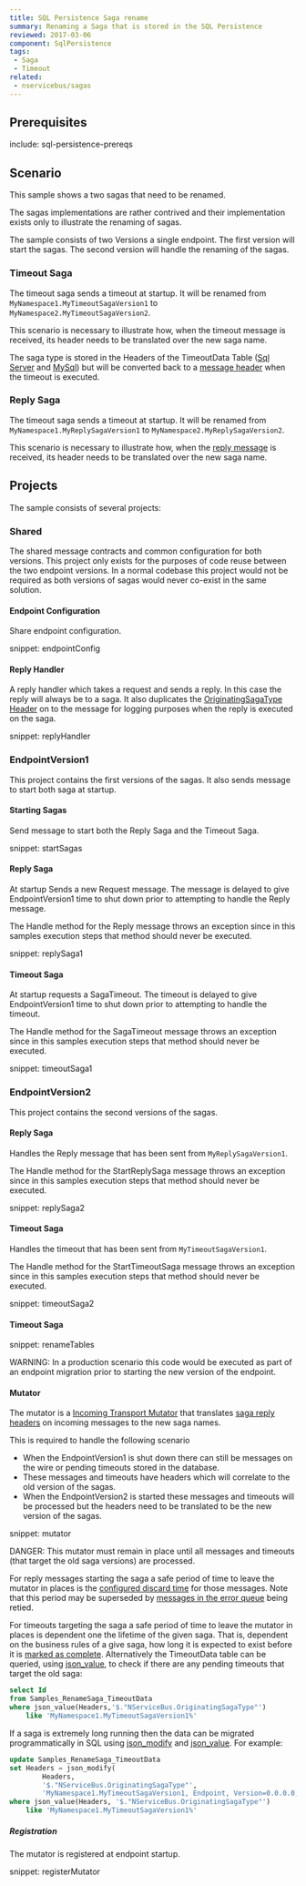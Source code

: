 ```yaml
---
title: SQL Persistence Saga rename
summary: Renaming a Saga that is stored in the SQL Persistence
reviewed: 2017-03-06
component: SqlPersistence
tags:
 - Saga
 - Timeout
related:
 - nservicebus/sagas
---
```


## Prerequisites

include: sql-persistence-prereqs


## Scenario

This sample shows a two sagas that need to be renamed.

The sagas implementations are rather contrived and their implementation exists only to illustrate the renaming of sagas.

The sample consists of two Versions a single endpoint. The first version will start the sagas. The second version will handle the renaming of the sagas.


### Timeout Saga

The timeout saga sends a timeout at startup. It will be renamed from `MyNamespace1.MyTimeoutSagaVersion1` to `MyNamespace2.MyTimeoutSagaVersion2`.

This scenario is necessary to illustrate how, when the timeout message is received, its header needs to be translated over the new saga name.

The saga type is stored in the Headers of the TimeoutData Table ([Sql Server](/nservicebus/sql-persistence/sqlserver-scripts.md#build-time-timeout-create-table) and [MySql](/nservicebus/sql-persistence/mysql-scripts.md#build-time-timeout-create-table)) but will be converted back to a [message header](/nservicebus/messaging/headers.md#saga-related-headers-requesting-a-timeout-from-a-saga) when the timeout is executed.


### Reply Saga

The timeout saga sends a timeout at startup. It will be renamed from `MyNamespace1.MyReplySagaVersion1` to `MyNamespace2.MyReplySagaVersion2`.

This scenario is necessary to illustrate how, when the [reply message](/nservicebus/messaging/headers.md#saga-related-headers-replying-to-a-saga) is received, its header needs to be translated over the new saga name.


## Projects

The sample consists of several projects:


### Shared

The shared message contracts and common configuration for both versions. This project only exists for the purposes of code reuse between the two endpoint versions. In a normal codebase this project would not be required as both versions of sagas would never co-exist in the same solution.


#### Endpoint Configuration

Share endpoint configuration.

snippet: endpointConfig


#### Reply Handler

A reply handler which takes a request and sends a reply. In this case the reply will always be to a saga. It also duplicates the [OriginatingSagaType Header](/nservicebus/messaging/headers.md#saga-related-headers) on to the message for logging purposes when the reply is executed on the saga.

snippet: replyHandler


### EndpointVersion1

This project contains the first versions of the sagas. It also sends message to start both saga at startup.


#### Starting Sagas

Send message to start both the Reply Saga and the Timeout Saga.

snippet: startSagas


#### Reply Saga

At startup Sends a new Request message. The message is delayed to give EndpointVersion1 time to shut down prior to attempting to handle the Reply message.

The Handle method for the Reply message throws an exception since in this samples execution steps that method should never be executed.

snippet: replySaga1


#### Timeout Saga

At startup requests a SagaTimeout. The timeout is delayed to give EndpointVersion1 time to shut down prior to attempting to handle the timeout.

The Handle method for the SagaTimeout message throws an exception since in this samples execution steps that method should never be executed.

snippet: timeoutSaga1


###  EndpointVersion2

This project contains the second versions of the sagas.


#### Reply Saga

Handles the Reply message that has been sent from `MyReplySagaVersion1`.

The Handle method for the StartReplySaga message throws an exception since in this samples execution steps that method should never be executed.

snippet: replySaga2


#### Timeout Saga

Handles the timeout that has been sent from `MyTimeoutSagaVersion1`.

The Handle method for the StartTimeoutSaga message throws an exception since in this samples execution steps that method should never be executed.

snippet: timeoutSaga2


#### Timeout Saga

snippet: renameTables

WARNING: In a production scenario this code would be executed as part of an endpoint migration prior to starting the new version of the endpoint.


#### Mutator

The mutator is a [Incoming Transport Mutator](/nservicebus/pipeline/message-mutators.md#transport-messages-mutators-imutateincomingtransportmessages) that translates [saga reply headers](/nservicebus/messaging/headers.md#saga-related-headers-replying-to-a-saga) on incoming messages to the new saga names. 

This is required to handle the following scenario

 * When the EndpointVersion1 is shut down there can still be messages on the wire or pending timeouts stored in the database.
 * These messages and timeouts have headers which will correlate to the old version of the sagas.
 * When the EndpointVersion2 is started these messages and timeouts will be processed but the headers need to be translated to be the new version of the sagas.

snippet: mutator

DANGER: This mutator must remain in place until all messages and timeouts (that target the old saga versions) are processed.

For reply messages starting the saga a safe period of time to leave the mutator in places is the [configured discard time](https://docs.particular.net/nservicebus/messaging/discard-old-messages) for those messages. Note that this period may be superseded by [messages in the error queue](/nservicebus/recoverability/configure-error-handling) being retied.

For timeouts targeting the saga a safe period of time to leave the mutator in places is dependent one the lifetime of the given saga. That is, dependent on the business rules of a give saga, how long it is expected to exist before it is [marked as complete](/nservicebus/sagas/#ending-a-long-running-process). Alternatively the TimeoutData table can be queried, using [json_value](https://msdn.microsoft.com/en-us/library/dn921898.aspx), to check if there are any pending timeouts that target the old saga:

```sql
select Id
from Samples_RenameSaga_TimeoutData
where json_value(Headers,'$."NServiceBus.OriginatingSagaType"')
    like 'MyNamespace1.MyTimeoutSagaVersion1%'
```

If a saga is extremely long running then the data can be migrated programmatically in SQL using [json_modify](https://msdn.microsoft.com/en-us/library/dn921892.aspx) and [json_value](https://msdn.microsoft.com/en-us/library/dn921898.aspx). For example:

```sql
update Samples_RenameSaga_TimeoutData
set Headers = json_modify(
        Headers,
        '$."NServiceBus.OriginatingSagaType"',
        'MyNamespace1.MyTimeoutSagaVersion1, Endpoint, Version=0.0.0.0, Culture=neutral, PublicKeyToken=null')
where json_value(Headers, '$."NServiceBus.OriginatingSagaType"')
    like 'MyNamespace1.MyTimeoutSagaVersion1%'
```


##### Registration

The mutator is registered at endpoint startup.

snippet: registerMutator